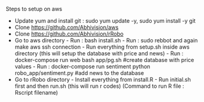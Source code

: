 Steps to setup on aws

- Update yum and install git  : sudo yum update -y, sudo yum install -y git
- Clone https://github.com/Abhivision/aws
- Clone https://github.com/Abhivision/rRobo
- Go to aws directory
      - Run : bash install.sh
      - Run : sudo rebbot and again make aws ssh connection
      - Run everything from setup.sh inside aws directory (this will setup the database with price and news)
      - Run : docker-compose run web bash app/pg.sh #create database with price values
      - Run : docker-compose run sentiment  python robo_app/sentiment.py #add news to the database 
- Go to rRobo directory 
      - Install everything from install.R
      - Run initial.sh first and then run.sh (this will run r codes)
  (Command to run R file : Rscript filename)
